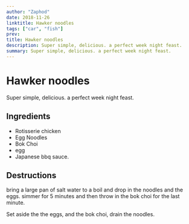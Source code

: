 ```yaml
---
author: "Zaphod"
date: 2018-11-26
linktitle: Hawker noodles
tags: ["car", "fish"]
prev:
title: Hawker noodles
description: Super simple, delicious. a perfect week night feast.
summary: Super simple, delicious. a perfect week night feast.
---
```


# Hawker noodles
Super simple, delicious. a perfect week night feast.

## Ingredients
* Rotisserie chicken
* Egg Noodles
* Bok Choi
* egg
* Japanese bbq sauce.

## Destructions

bring a large pan of salt water to a boil and drop in the noodles and the eggs. simmer for 5 minutes and then throw in the bok choi for the last minute.

Set aside the the eggs, and the bok choi, drain the noodles.
